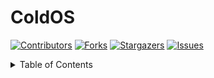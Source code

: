 # ColdOS
<div id="top"></div>
<!--
*** Thanks for checking out the Best-README-Template. If you have a suggestion
*** that would make this better, please fork the repo and create a pull request
*** or simply open an issue with the tag "enhancement".
*** Don't forget to give the project a star!
*** Thanks again! Now go create something AMAZING! :D
-->



<!-- PROJECT SHIELDS -->
<!--
*** I'm using markdown "reference style" links for readability.
*** Reference links are enclosed in brackets [ ] instead of parentheses ( ).
*** See the bottom of this document for the declaration of the reference variables
*** for contributors-url, forks-url, etc. This is an optional, concise syntax you may use.
*** https://www.markdownguide.org/basic-syntax/#reference-style-links
-->
[![Contributors][contributors-shield]][contributors-url]
[![Forks][forks-shield]][forks-url]
[![Stargazers][stars-shield]][stars-url]
[![Issues][issues-shield]][issues-url]








<!-- TABLE OF CONTENTS -->
<details>
  <summary>Table of Contents</summary>
  <ol>
    <li>
      <a href="#about-the-project">About The Project</a>
      <ul>
        <li><a href="#built-with">Built With</a></li>
      </ul>
    </li>
    <li>
      <a href="#getting-started">Getting Started</a>
      <ul>
        




<!-- ABOUT THE PROJECT -->
## About The Project
ColdOS is a Huge Toolbox and Designed Like a 80´s Operating System.

Note! Its in Alpha State!

<p align="right">(<a href="#top">back to top</a>)</p>



### Built With

* Python

<p align="right">(<a href="#top">back to top</a>)</p>



<!-- GETTING STARTED -->
## Getting Started




### Installation

1. Buy a LicenseKey on https://developing.sellix.io/
2. Clone the repo
   ```sh
   git clone https://github.com/LopeKinz/ColdOS.git
   ```
3. Install ColdOS
   ```sh
   python3 setup.py
   ```
4. Run ColdOS
   ```sh
   python3 main.py
   ```

<p align="right">(<a href="#top">back to top</a>)</p>



















<!-- MARKDOWN LINKS & IMAGES -->
<!-- https://www.markdownguide.org/basic-syntax/#reference-style-links -->
[contributors-shield]: https://img.shields.io/github/contributors/LopeKinz/ColdOS.svg?style=for-the-badge
[contributors-url]: https://github.com/LopeKinz/ColdOS/graphs/contributors
[forks-shield]: https://img.shields.io/github/forks/LopeKinz/ColdOS.svg?style=for-the-badge
[forks-url]: https://github.com/LopeKinz/ColdOS/network/members
[stars-shield]: https://img.shields.io/github/stars/LopeKinz/ColdOS.svg?style=for-the-badge
[stars-url]: https://github.com/LopeKinz/ColdOS/stargazers
[issues-shield]: https://img.shields.io/github/issues/LopeKinz/ColdOS.svg?style=for-the-badge
[issues-url]: https://github.com/LopeKinz/ColdOS/issues
[license-shield]: https://img.shields.io/github/license/LopeKinz/ColdOS.svg?style=for-the-badge
[license-url]: https://github.com/LopeKinz/ColdOS/blob/master/LICENSE.txt
[linkedin-shield]: https://img.shields.io/badge/-LinkedIn-black.svg?style=for-the-badge&logo=linkedin&colorB=555
[linkedin-url]: https://linkedin.com/in/linkedin_username
[product-screenshot]: images/screenshot.png
[Next.js]: https://img.shields.io/badge/next.js-000000?style=for-the-badge&logo=nextdotjs&logoColor=white
[Next-url]: https://nextjs.org/
[React.js]: https://img.shields.io/badge/React-20232A?style=for-the-badge&logo=react&logoColor=61DAFB
[React-url]: https://reactjs.org/
[Vue.js]: https://img.shields.io/badge/Vue.js-35495E?style=for-the-badge&logo=vuedotjs&logoColor=4FC08D
[Vue-url]: https://vuejs.org/
[Angular.io]: https://img.shields.io/badge/Angular-DD0031?style=for-the-badge&logo=angular&logoColor=white
[Angular-url]: https://angular.io/
[Svelte.dev]: https://img.shields.io/badge/Svelte-4A4A55?style=for-the-badge&logo=svelte&logoColor=FF3E00
[Svelte-url]: https://svelte.dev/
[Laravel.com]: https://img.shields.io/badge/Laravel-FF2D20?style=for-the-badge&logo=laravel&logoColor=white
[Laravel-url]: https://laravel.com
[Bootstrap.com]: https://img.shields.io/badge/Bootstrap-563D7C?style=for-the-badge&logo=bootstrap&logoColor=white
[Bootstrap-url]: https://getbootstrap.com
[JQuery.com]: https://img.shields.io/badge/jQuery-0769AD?style=for-the-badge&logo=jquery&logoColor=white
[JQuery-url]: https://jquery.com 

